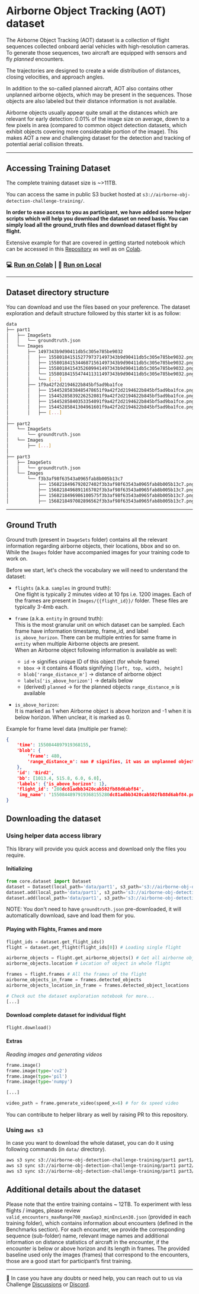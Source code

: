 # Airborne Object Tracking (AOT) dataset

The Airborne Object Tracking (AOT) dataset is a collection of flight sequences collected onboard aerial vehicles with high-resolution cameras. To generate those sequences, two aircraft are equipped with sensors and fly _planned_ encounters.

The trajectories are designed to create a wide distribution of distances, closing velocities, and approach angles. 

In addition to the so-called planned aircraft, AOT also contains other unplanned airborne objects, which may be present in the sequences.
Those objects are also labeled but their distance information is not available.

Airborne objects usually appear quite small at the distances which are relevant for early detection: 0.01% of the image size on average, down to a few pixels in area (compared to common object detection datasets, which exhibit objects covering more considerable portion of the image). This makes AOT a new and challenging dataset for the detection and tracking of potential aerial collision threats. 


------

## Accessing Training Dataset

The complete training dataset size is ~>11TB.

You can access the same in public S3 bucket hosted at `s3://airborne-obj-detection-challenge-training/`.

**In order to ease access to you as participant, we have added some helper scripts which will help you download the dataset on need basis.
You can simply load all the ground_truth files and download dataset flight by flight.**

Extensive example for that are covered in getting started notebook which can be accessed in this [Repository](/-/blob/master/data/dataset-playground.ipynb) as well as on [Colab](https://colab.research.google.com/drive/1B5Gevpg6GIlfMRRfiG79V8Foz13_ncUr).

### 💻 **[Run on Colab](https://colab.research.google.com/drive/1B5Gevpg6GIlfMRRfiG79V8Foz13_ncUr) | 💪 [Run on Local](/-/blob/master/data/dataset-playground.ipynb)**

------

## Dataset directory structure

You can download and use the files based on your preference. The dataset exploration and default structure followed by this starter kit is as follow:

```bash
data
├── part1
│   ├── ImageSets
│   │   └── groundtruth.json
│   └── Images
│       ├── 1497343b9d90411db5c305e785be9032
│       │   ├── 15580184151527797371497343b9d90411db5c305e785be9032.png
│       │   ├── 15580184153446871561497343b9d90411db5c305e785be9032.png
│       │   ├── 15580184154352609941497343b9d90411db5c305e785be9032.png
│       │   └── 15580184155474411311497343b9d90411db5c305e785be9032.png
│       │   └── [...]
│       ├── 1f9a42f2d2194622b845bf5ad9ba1fce
│       │   ├── 15445285838485478651f9a42f2d2194622b845bf5ad9ba1fce.png
│       │   ├── 15445285839226252081f9a42f2d2194622b845bf5ad9ba1fce.png
│       │   ├── 15445285840353354091f9a42f2d2194622b845bf5ad9ba1fce.png
│       │   ├── 15445285841304961601f9a42f2d2194622b845bf5ad9ba1fce.png
│       │   ├── [...]
│  
├── part2
│   └── ImageSets
│       └── groundtruth.json
│   └── Images
│       ├── [...]
│  
├── part3
│   ├── ImageSets
│   │   └── groundtruth.json
│   └── Images
│       └── f3b3af98f63543a0965fab8b005b13c7
│           ├── 1568218496792027402f3b3af98f63543a0965fab8b005b13c7.png
│           ├── 1568218496891165702f3b3af98f63543a0965fab8b005b13c7.png
│           ├── 1568218496986100575f3b3af98f63543a0965fab8b005b13c7.png
│           ├── 1568218497082896562f3b3af98f63543a0965fab8b005b13c7.png
```

-------

## Ground Truth

Ground truth (present in `ImageSets` folder) contains all the relevant information regarding airborne objects, their locations, bbox and so on.
While the `Images` folder have accompanied images for your training code to work on.

Before we start, let's check the vocabulary we will need to understand the dataset:

* `flights` (a.k.a. `samples` in ground truth):<br>
  One flight is typically 2 minutes video at 10 fps i.e. 1200 images. Each of the frames are present in `Images/{{flight_id}}/` folder. These files are typically 3-4mb each.


* `frame` (a.k.a. `entity` in ground truth):<br>
  This is the most granular unit on which dataset can be sampled. Each frame have information timestamp, frame_id, and label `is_above_horizon`.
  There can be multiple entries for same frame in `entity` when multiple Airborne objects are present.<br>
  When an Airborne object following information is available as well:
  - `id` -> signifies unique ID of this object (for whole frame)
  - `bbox` -> it contains 4 floats signifying `[left, top, width, height]`
  - `blob['range_distance_m']` -> distance of airborne object
  - `labels['is_above_horizon']` -> details below
  - (derived) `planned` -> for the planned objects `range_distance_m` is available
    

* `is_above_horizon`:<br>
  It is marked as 1 when Airborne object is above horizon and -1 when it is below horizon. When unclear, it is marked as 0.

Example for frame level data (multiple per frame):

```json
{
    'time': 1550844897919368155,
    'blob': {
        'frame': 480,
        'range_distance_m': nan # signifies, it was an unplanned object
    },
    'id': 'Bird2',
    'bb': [1013.4, 515.8, 6.0, 6.0],
    'labels': {'is_above_horizon': 1},
    'flight_id': '280dc81adbb3420cab502fb88d6abf84',
    'img_name': '1550844897919368155280dc81adbb3420cab502fb88d6abf84.png'
}
```

## Downloading the dataset

### Using helper data access library

This library will provide you quick access and download only the files you require.

#### Initializing

```python
from core.dataset import Dataset
dataset = Dataset(local_path='data/part1', s3_path='s3://airborne-obj-detection-challenge-training/part1/')
dataset.add(local_path='data/part1', s3_path='s3://airborne-obj-detection-challenge-training/part1/')
dataset.add(local_path='data/part1', s3_path='s3://airborne-obj-detection-challenge-training/part1/')
```

NOTE: You don't need to have `groundtruth.json` pre-downloaded, it will automatically download, save and load them for you.

#### Playing with Flights, Frames and more

```python
flight_ids = dataset.get_flight_ids()
flight = dataset.get_flight(flight_ids[0]) # Loading single flight

airborne_objects = flight.get_airborne_objects() # Get all airborne objects
airborne_objects.location # Location of object in whole flight

frames = flight.frames # All the frames of the flight
airborne_objects_in_frame = frames.detected_objects
airborne_objects_location_in_frame = frames.detected_object_locations

# Check out the dataset exploration notebook for more...
[...]
```

#### Download complete dataset for individual flight 
```python
flight.download()
```

#### Extras

_Reading images and generating videos_

```python
frame.image()
frame.image(type='cv2')
frame.image(type='pil')
frame.image(type='numpy')

[...]

video_path = frame.generate_video(speed_x=6) # for 6x speed video
```

You can contribute to helper library as well by raising PR to this repository.

### Using `aws s3`

In case you want to download the whole dataset, you can do it using following commands (in `data/` directory).

```bash
aws s3 sync s3://airborne-obj-detection-challenge-training/part1 part1/ --no-sign-request
aws s3 sync s3://airborne-obj-detection-challenge-training/part1 part2/ --no-sign-request
aws s3 sync s3://airborne-obj-detection-challenge-training/part1 part3/ --no-sign-request
```

## Additional details about the dataset

Please note that the entire training contains ~ 12TB. To experiment with less flights / images, please review `valid_encounters_maxRange700_maxGap3_minEncLen30.json` (provided in each training folder), which contains information about encounters (defined in the Benchmarks section). For each encounter, we provide the corresponding sequence (sub-folder) name, relevant image names and additional information on distance statistics of aircraft in the encounter, if the encounter is below or above horizon and its length in frames. The provided baseline used only the images (frames) that correspond to the encounters, those are a good start for participant’s first training.

-----

👋 In case you have any doubts or need help, you can reach out to us via Challenge [Discussions](https://www.aicrowd.com/challenges/airborne-object-tracking-challenge/discussion) or [Discord](https://discord.gg/BT9uegr).

